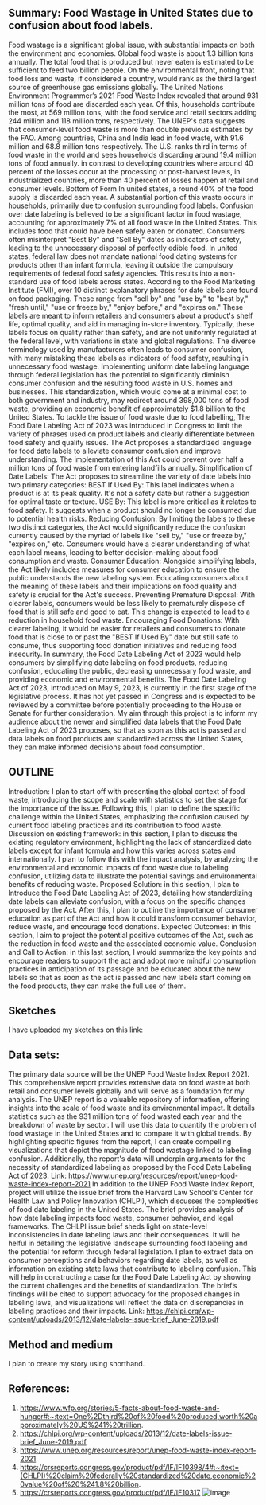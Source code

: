 
## Summary: Food Wastage in United States due to confusion about food labels.
Food wastage is a significant global issue, with substantial impacts on both the environment and economies. Global food waste is about 1.3 billion tons annually. The total food that is produced but never eaten is estimated to be sufficient to feed two billion people. On the environmental front, noting that food loss and waste, if considered a country, would rank as the third largest source of greenhouse gas emissions globally.
The United Nations Environment Programmer’s 2021 Food Waste Index revealed that around 931 million tons of food are discarded each year. Of this, households contribute the most, at 569 million tons, with the food service and retail sectors adding 244 million and 118 million tons, respectively. The UNEP's data suggests that consumer-level food waste is more than double previous estimates by the FAO. 
Among countries, China and India lead in food waste, with 91.6 million and 68.8 million tons respectively. The U.S. ranks third in terms of food waste in the world and sees households discarding around 19.4 million tons of food annually. in contrast to developing countries where around 40 percent of the losses occur at the processing or post-harvest levels, in industrialized countries, more than 40 percent of losses happen at retail and consumer levels. Bottom of Form
In united states, a round 40% of the food supply is discarded each year. A substantial portion of this waste occurs in households, primarily due to confusion surrounding food labels. Confusion over date labeling is believed to be a significant factor in food wastage, accounting for approximately 7% of all food waste in the United States. This includes food that could have been safely eaten or donated. Consumers often misinterpret "Best By" and "Sell By" dates as indicators of safety, leading to the unnecessary disposal of perfectly edible food.
In united states, federal law does not mandate national food dating systems for products other than infant formula, leaving it outside the compulsory requirements of federal food safety agencies. This results into a non-standard use of food labels across states. According to the Food Marketing Institute (FMI), over 10 distinct explanatory phrases for date labels are found on food packaging. These range from "sell by" and "use by" to "best by," "fresh until," "use or freeze by," "enjoy before," and "expires on." These labels are meant to inform retailers and consumers about a product's shelf life, optimal quality, and aid in managing in-store inventory. Typically, these labels focus on quality rather than safety, and are not uniformly regulated at the federal level, with variations in state and global regulations. The diverse terminology used by manufacturers often leads to consumer confusion, with many mistaking these labels as indicators of food safety, resulting in unnecessary food wastage.
Implementing uniform date labeling language through federal legislation has the potential to significantly diminish consumer confusion and the resulting food waste in U.S. homes and businesses. This standardization, which would come at a minimal cost to both government and industry, may redirect around 398,000 tons of food waste, providing an economic benefit of approximately $1.8 billion to the United States.
To tackle the issue of food waste due to food labelling, The Food Date Labeling Act of 2023 was introduced in Congress to limit the variety of phrases used on product labels and clearly differentiate between food safety and quality issues.
The Act proposes a standardized language for food date labels to alleviate consumer confusion and improve understanding. The implementation of this Act could prevent over half a million tons of food waste from entering landfills annually.
Simplification of Date Labels: The Act proposes to streamline the variety of date labels into two primary categories:
BEST If Used By: This label indicates when a product is at its peak quality. It's not a safety date but rather a suggestion for optimal taste or texture.
USE By: This label is more critical as it relates to food safety. It suggests when a product should no longer be consumed due to potential health risks.
Reducing Confusion: By limiting the labels to these two distinct categories, the Act would significantly reduce the confusion currently caused by the myriad of labels like "sell by," "use or freeze by," "expires on," etc. Consumers would have a clearer understanding of what each label means, leading to better decision-making about food consumption and waste.
Consumer Education: Alongside simplifying labels, the Act likely includes measures for consumer education to ensure the public understands the new labeling system. Educating consumers about the meaning of these labels and their implications on food quality and safety is crucial for the Act's success.
Preventing Premature Disposal: With clearer labels, consumers would be less likely to prematurely dispose of food that is still safe and good to eat. This change is expected to lead to a reduction in household food waste.
Encouraging Food Donations: With clearer labeling, it would be easier for retailers and consumers to donate food that is close to or past the "BEST If Used By" date but still safe to consume, thus supporting food donation initiatives and reducing food insecurity.
In summary, the Food Date Labeling Act of 2023 would help consumers by simplifying date labeling on food products, reducing confusion, educating the public, decreasing unnecessary food waste, and providing economic and environmental benefits.
The Food Date Labeling Act of 2023, introduced on May 9, 2023, is currently in the first stage of the legislative process. It has not yet passed in Congress and is expected to be reviewed by a committee before potentially proceeding to the House or Senate for further consideration.
My aim through this project is to inform my audience about the newer and simplified data labels that the Food Date Labeling Act of 2023 proposes, so that as soon as this act is passed and data labels on food products are standardized across the United States, they can make informed decisions about food consumption. 



## OUTLINE
Introduction: I plan to start off with presenting the global context of food waste, introducing the scope and scale with statistics to set the stage for the importance of the issue. Following this, I plan to define the specific challenge within the United States, emphasizing the confusion caused by current food labeling practices and its contribution to food waste.
Discussion on existing framework: in this section, I plan to discuss the existing regulatory environment, highlighting the lack of standardized date labels except for infant formula and how this varies across states and internationally. I plan to follow this with the impact analysis, by analyzing the environmental and economic impacts of food waste due to labeling confusion, utilizing data to illustrate the potential savings and environmental benefits of reducing waste.
Proposed Solution: in this section, I plan to Introduce the Food Date Labeling Act of 2023, detailing how standardizing date labels can alleviate confusion, with a focus on the specific changes proposed by the Act. After this, I plan to outline the importance of consumer education as part of the Act and how it could transform consumer behavior, reduce waste, and encourage food donations.
Expected Outcomes: in this section, I aim to project the potential positive outcomes of the Act, such as the reduction in food waste and the associated economic value.
Conclusion and Call to Action: in this last section, I would summarize the key points and encourage readers to support the act and adopt more mindful consumption practices in anticipation of its passage and be educated about the new labels so that as soon as the act is passed and new labels start coming on the food products, they can make the full use of them. 

## Sketches
I have uploaded my sketches on this link: 



## Data sets:
The primary data source will be the UNEP Food Waste Index Report 2021. This comprehensive report provides extensive data on food waste at both retail and consumer levels globally and will serve as a foundation for my analysis.
The UNEP report is a valuable repository of information, offering insights into the scale of food waste and its environmental impact. It details statistics such as the 931 million tons of food wasted each year and the breakdown of waste by sector.
I will use this data to quantify the problem of food wastage in the United States and to compare it with global trends. By highlighting specific figures from the report, I can create compelling visualizations that depict the magnitude of food wastage linked to labeling confusion. Additionally, the report's data will underpin arguments for the necessity of standardized labeling as proposed by the Food Date Labeling Act of 2023. 
Link: https://www.unep.org/resources/report/unep-food-waste-index-report-2021
In addition to the UNEP Food Waste Index Report, project will utilize the issue brief from the Harvard Law School's Center for Health Law and Policy Innovation (CHLPI), which discusses the complexities of food date labeling in the United States. The brief provides analysis of how date labeling impacts food waste, consumer behavior, and legal frameworks.
The CHLPI issue brief sheds light on state-level inconsistencies in date labeling laws and their consequences. It will be helful in detailing the legislative landscape surrounding food labeling and the potential for reform through federal legislation.
I plan to extract data on consumer perceptions and behaviors regarding date labels, as well as information on existing state laws that contribute to labeling confusion. This will help in constructing a case for the Food Date Labeling Act by showing the current challenges and the benefits of standardization. The brief’s findings will be cited to support advocacy for the proposed changes in labeling laws, and visualizations will reflect the data on discrepancies in labeling practices and their impacts. 
Link: https://chlpi.org/wp-content/uploads/2013/12/date-labels-issue-brief_June-2019.pdf

## Method and medium
I plan to create my story using shorthand. 








## References:
1.	 https://www.wfp.org/stories/5-facts-about-food-waste-and-hunger#:~:text=One%2Dthird%20of%20food%20produced,worth%20approximately%20US%241%20trillion.
2.	https://chlpi.org/wp-content/uploads/2013/12/date-labels-issue-brief_June-2019.pdf
3.	https://www.unep.org/resources/report/unep-food-waste-index-report-2021
4.	https://crsreports.congress.gov/product/pdf/IF/IF10398/4#:~:text=(CHLPI)%20claim%20federally%20standardized%20date,economic%20value%20of%20%241.8%20billion.
5.	https://crsreports.congress.gov/product/pdf/IF/IF10317
![image](https://github.com/usr1995/Rauf_Portfolio/assets/123138997/702a8d18-a050-4205-bf17-4a45025f857d)
